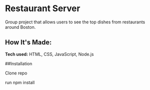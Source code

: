 # Restaurant Server

Group project that allows users to see the top dishes from restaurants around Boston.

## How It's Made:

**Tech used:** HTML, CSS, JavaScript, Node.js

##Installation

Clone repo

run npm install

